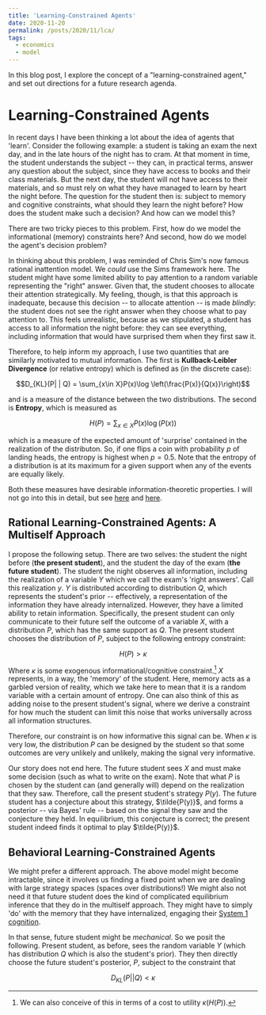 ```yaml
---
title: 'Learning-Constrained Agents'
date: 2020-11-20
permalink: /posts/2020/11/lca/
tags:
  - economics
  - model
---
```


In this blog post, I explore the concept of a "learning-constrained agent," and set out directions for a future research agenda.

Learning-Constrained Agents
======

In recent days I have been thinking a lot about the idea of agents that 'learn'. Consider the following example: a student is taking an exam the next day, and in the late hours of the night has to cram. At that moment in time, the student understands the subject -- they can, in practical terms, answer any question about the subject, since they have access to books and their class materials. But the next day, the student will not have access to their materials, and so must rely on what they have managed to learn by heart the night before. The question for the student then is: subject to memory and cognitive constraints, what should they learn the night before? How does the student make such a decision? And how can we model this? 

There are two tricky pieces to this problem. First, how do we model the informational (memory) constraints here? And second, how do we model the agent's decision problem? 

In thinking about this problem, I was reminded of Chris Sim's now famous rational inattention model. We *could* use the Sims framework here. The student might have some limited ability to pay attention to a random variable representing the "right" answer. Given that, the student chooses to allocate their attention strategically. My feeling, though, is that this approach is inadequate, because this decision -- to allocate attention -- is made *blindly*: the student does not see the right answer when they choose what to pay attention to. This feels unrealistic, because as we stipulated, a student has access to all information the night before: they can see everything, including information that would have surprised them when they first saw it.

Therefore, to help inform my approach, I use two quantities that are similarly motivated to mutual information. The first is **Kullback-Leibler Divergence** (or relative entropy) which is defined as (in the discrete case):

$$D_{KL}(P| | Q) = \sum_{x\in X}P(x)\log \left(\frac{P(x)}{Q(x)}\right)$$

and is a measure of the distance between the two distributions. The second is **Entropy**, which is measured as

$$H(P) = \sum_{x\in X}P(x)\log \left(P(x)\right)$$

which is a measure of the expected amount of 'surprise' contained in the realization of the distributon. So, if one flips a coin with probability $p$ of landing heads, the entropy is highest when $p=0.5$. Note that the entropy of a distribution is at its maximum for a given support when any of the events are equally likely.

Both these measures have desirable information-theoretic properties. I will not go into this in detail, but see [here](https://en.wikipedia.org/wiki/Entropy_(information_theory)) and [here](https://en.wikipedia.org/wiki/Relative_entropy).

Rational Learning-Constrained Agents: A Multiself Approach 
---------------------------

I propose the following setup. There are two selves: the student the night before (**the present student**), and the student the day of the exam (**the future student**). The student the night observes all information, including the realization of a variable $Y$ which we call the exam's 'right answers'. Call this realization $y$. $Y$ is distributed according to distribution $Q$, which represents the student's prior -- effectively, a representation of the information they have already internalized. However, they have a limited ability to retain information. Specifically, the present student can only communicate to their future self the outcome of a variable $X$, with a distribution $P$, which has the same support as $Q$. The present student chooses the distribution of $P$, subject to the following entropy constraint:

$$H(P)> \kappa$$

Where $\kappa$ is some exogenous informational/cognitive constraint.[^1] $X$ represents, in a way, the 'memory' of the student. Here, memory acts as a garbled version of reality, which we take here to mean that it is a random variable with a certain amount of entropy. One can also think of this as adding noise to the present student's signal, where we derive a constraint for how much the student can limit this noise that works universally across all information structures.

Therefore, our constraint is on how informative this signal can be. When $\kappa$ is very low, the distribution $P$ can be designed by the student so that some outcomes are very unlikely and unlikely, making the signal very informative.

Our story does not end here. The future student sees $X$ and must make some decision (such as what to write on the exam). Note that what $P$ is chosen by the student can (and generally will) depend on the realization that they saw. Therefore, call the present student's strategy $P(y)$. The future student has a conjecture about this strategy, $\tilde{P(y)}$, and forms a posterior -- via Bayes' rule -- based on the signal they saw and the conjecture they held. In equilibrium, this conjecture is correct; the present student indeed finds it optimal to play $\tilde{P(y)}$.

Behavioral Learning-Constrained Agents
------------

We might prefer a different approach. The above model might become intractable, since it involves us finding a fixed point when we are dealing with large strategy spaces (spaces over distributions!) We might also not need it that future student does the kind of complicated equilibrium inference that they do in the multiself approach. They might have to simply 'do' with the memory that they have internalized, engaging their [System 1 cognition](https://books.google.ca/books?id=ZuKTvERuPG8C&redir_esc=y).

In that sense, future student might be *mechanical*. So we posit the following. Present student, as before, sees the random variable $Y$ (which has distribution $Q$ which is also the student's prior). They then directly choose the future student's posterior, $P$, subject to the constraint that

$$
D_{KL}(P||Q) <\kappa
$$

[^1]: We can also conceive of this in terms of a cost to utility $\kappa(H(P))$.


